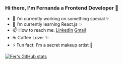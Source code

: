 ### Hi there, I'm Fernanda a Frontend Developer 👋

<!--
**ferlanuz/ferlanuz** is a ✨ _special_ ✨ repository because its `README.md` (this file) appears on your GitHub profile.

Here are some ideas to get you started:
- 👯 I’m looking to collaborate on ...
- 🤔 I’m looking for help with ...
- 💬 Ask me about ...
- 😄 Pronouns: ...

-->
- 🔭 I’m currently working on something special ✨
- 🌱 I’m currently learning React.js ✨
- 📫 How to reach me: 
[LinkedIn](https://www.linkedin.com/in/fernandalanuz/)
[Gmail](https://mail.google.com/mail/u/0/?pli=1#inbox?compose=DmwnWrRpdlxNPLnWvBbLwlbLBSZLRNnPjtxskCfHnTRSFwKlzhfRBRmKwvxgNZTwCdlxgXsPSXkL)
- ☕ Coffee Lover ✨  
- ⚡ Fun fact: I'm a secret makeup artist 💄

[![Fer's GitHub stats](https://github-readme-stats.vercel.app/api?username=ferlanuz&show_icons=true&theme=cobalt&layout=compact)](https://github.com/ferlanuz/github-readme-stats)
